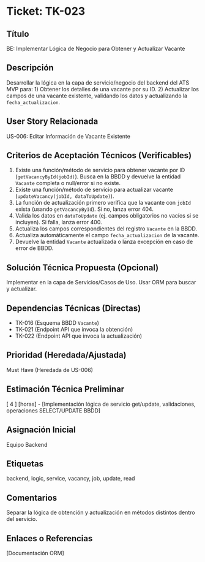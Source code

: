 # Ticket: TK-023

## Título
BE: Implementar Lógica de Negocio para Obtener y Actualizar Vacante

## Descripción
Desarrollar la lógica en la capa de servicio/negocio del backend del ATS MVP para: 1) Obtener los detalles de una vacante por su ID. 2) Actualizar los campos de una vacante existente, validando los datos y actualizando la `fecha_actualizacion`.

## User Story Relacionada
US-006: Editar Información de Vacante Existente

## Criterios de Aceptación Técnicos (Verificables)
1.  Existe una función/método de servicio para obtener vacante por ID (`getVacancyById(jobId)`). Busca en la BBDD y devuelve la entidad `Vacante` completa o null/error si no existe.
2.  Existe una función/método de servicio para actualizar vacante (`updateVacancy(jobId, dataToUpdate)`).
3.  La función de actualización primero verifica que la vacante con `jobId` exista (usando `getVacancyById`). Si no, lanza error 404.
4.  Valida los datos en `dataToUpdate` (ej. campos obligatorios no vacíos si se incluyen). Si falla, lanza error 400.
5.  Actualiza los campos correspondientes del registro `Vacante` en la BBDD.
6.  Actualiza automáticamente el campo `fecha_actualizacion` de la vacante.
7.  Devuelve la entidad `Vacante` actualizada o lanza excepción en caso de error de BBDD.

## Solución Técnica Propuesta (Opcional)
Implementar en la capa de Servicios/Casos de Uso. Usar ORM para buscar y actualizar.

## Dependencias Técnicas (Directas)
* TK-016 (Esquema BBDD `Vacante`)
* TK-021 (Endpoint API que invoca la obtención)
* TK-022 (Endpoint API que invoca la actualización)

## Prioridad (Heredada/Ajustada)
Must Have (Heredada de US-006)

## Estimación Técnica Preliminar
[ 4 ] [horas] - [Implementación lógica de servicio get/update, validaciones, operaciones SELECT/UPDATE BBDD]

## Asignación Inicial
Equipo Backend

## Etiquetas
backend, logic, service, vacancy, job, update, read

## Comentarios
Separar la lógica de obtención y actualización en métodos distintos dentro del servicio.

## Enlaces o Referencias
[Documentación ORM]